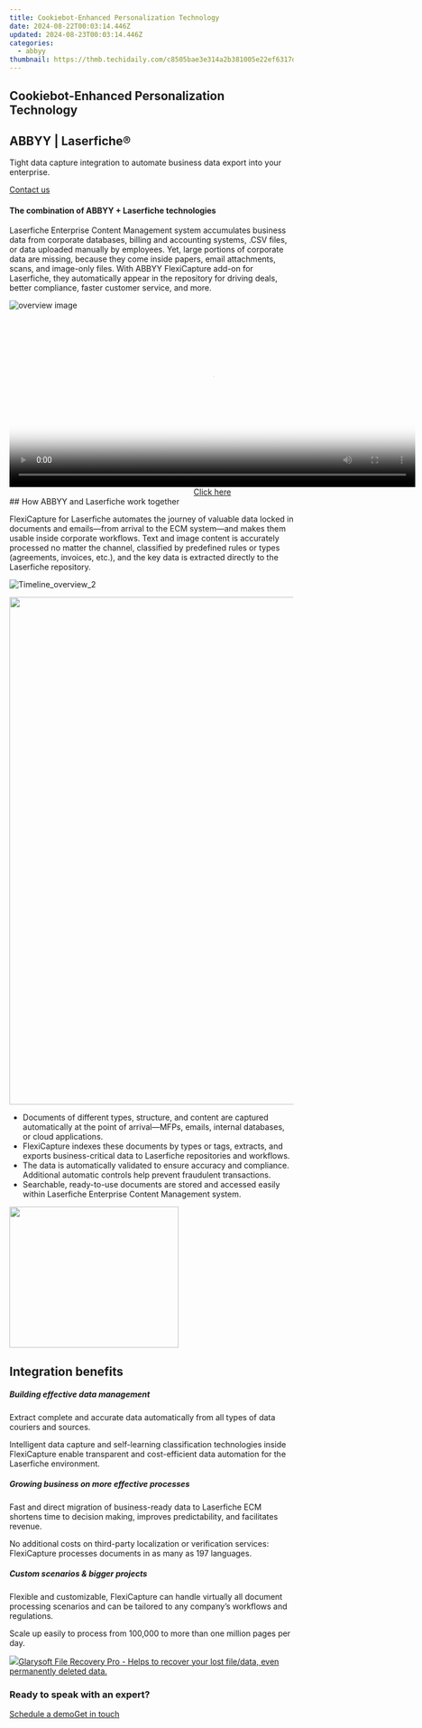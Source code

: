 ```yaml
---
title: Cookiebot-Enhanced Personalization Technology
date: 2024-08-22T00:03:14.446Z
updated: 2024-08-23T00:03:14.446Z
categories:
  - abbyy
thumbnail: https://thmb.techidaily.com/c8505bae3e314a2b381005e22ef6317da32419f0b4525c4f54b2150317447813.jpg
---
```


## Cookiebot-Enhanced Personalization Technology

## 

## ABBYY | Laserfiche® 

Tight data capture integration to automate business data export into your enterprise.

[Contact us](https://tools.techidaily.com/abbyy/products/)

#### The combination of ABBYY + Laserfiche technologies 

Laserfiche Enterprise Content Management system accumulates business data from corporate databases, billing and accounting systems, .CSV files, or data uploaded manually by employees. Yet, large portions of corporate data are missing, because they come inside papers, email attachments, scans, and image-only files. With ABBYY FlexiCapture add-on for Laserfiche, they automatically appear in the repository for driving deals, better compliance, faster customer service, and more.

![overview image](https://content.abbyy.com/-/media/project/abbyy/abbyy/solutions/digital-onboarding/overview-image.jpg?h=716&iar=0&w=1272)

<!-- affiliate ads begin -->
<span id="1993652">
					<video width="720" height="300" style="cursor:pointer"
           poster="//a.impactradius-go.com/display-clicktoplayimage/1993652.jpeg"
           onclick="if(!this.playClicked){this.play();this.setAttribute('controls',true);this.playClicked=true;}">
	   <source src="//a.impactradius-go.com/display-ad/22993-1993652">
	   <img src="//a.impactradius-go.com/display-clicktoplayimage/1993652.jpeg" style="border: none; height: 100%; width: 100%; object-fit: contain">
	</video>
	<div style="width:720px;text-align:center"><a href="javascript:window.open(decodeURIComponent('https%3A%2F%2Fhomestyler.sjv.io%2Fc%2F5597632%2F1993652%2F22993'), '_blank');void(0);">Click here</a></div>
</span>
<img height="0" width="0" src="https://imp.pxf.io/i/5597632/1993652/22993" style="position:absolute;visibility:hidden;" border="0" />
<!-- affiliate ads end -->
## How ABBYY and Laserfiche work together 

FlexiCapture for Laserfiche automates the journey of valuable data locked in documents and emails—from arrival to the ECM system—and makes them usable inside corporate workflows. Text and image content is accurately processed no matter the channel, classified by predefined rules or types (agreements, invoices, etc.), and the key data is extracted directly to the Laserfiche repository. 

![Timeline_overview_2](https://content.abbyy.com/-/media/project/abbyy/abbyy/products/timeline/timeline_overview_2.jpg?h=716&iar=0&w=1272)

<!-- affiliate ads begin -->
<a href="https://tinyland.pxf.io/c/5597632/1793214/19135" target="_top" id="1793214"><img src="//a.impactradius-go.com/display-ad/19135-1793214" border="0" alt="" width="900" height="900"/></a><img height="0" width="0" src="https://imp.pxf.io/i/5597632/1793214/19135" style="position:absolute;visibility:hidden;" border="0" />
<!-- affiliate ads end -->
* Documents of different types, structure, and content are captured automatically at the point of arrival—MFPs, emails, internal databases, or cloud applications.
* FlexiCapture indexes these documents by types or tags, extracts, and exports business-critical data to Laserfiche repositories and workflows.
* The data is automatically validated to ensure accuracy and compliance. Additional automatic controls help prevent fraudulent transactions.
* Searchable, ready-to-use documents are stored and accessed easily within Laserfiche Enterprise Content Management system.

<!-- affiliate ads begin -->
<a href="https://united.elfm.net/c/5597632/748964/4704" target="_top" id="748964"><img src="//a.impactradius-go.com/display-ad/4704-748964" border="0" alt="" width="300" height="250"/></a><img height="0" width="0" src="https://united.elfm.net/i/5597632/748964/4704" style="position:absolute;visibility:hidden;" border="0" />
<!-- affiliate ads end -->
## Integration benefits

##### Building effective data management 

Extract complete and accurate data automatically from all types of data couriers and sources. 

Intelligent data capture and self-learning classification technologies inside FlexiCapture enable transparent and cost-efficient data automation for the Laserfiche environment.

##### Growing business on more effective processes 

Fast and direct migration of business-ready data to Laserfiche ECM shortens time to decision making, improves predictability, and facilitates revenue. 

No additional costs on third-party localization or verification services: FlexiCapture processes documents in as many as 197 languages.

##### Custom scenarios & bigger projects

Flexible and customizable, FlexiCapture can handle virtually all document processing scenarios and can be tailored to any company’s workflows and regulations. 

Scale up easily to process from 100,000 to more than one million pages per day.

<!-- affiliate ads begin -->
<a href="https://order.glarysoft.com/order/checkout.php?PRODS=35408920&QTY=1&AFFILIATE=108875&CART=1"><img src="https://secure.avangate.com/images/merchant/6734fa703f6633ab896eecbdfad8953a/products/FR-200-1.png" border="0">Glarysoft File Recovery Pro - Helps to recover your lost file/data, even permanently deleted data. </a>
<!-- affiliate ads end -->
### Ready to speak with an expert?

[Schedule a demo](https://tools.techidaily.com/abbyy/products/)[Get in touch](https://tools.techidaily.com/abbyy/products/)

<ins class="adsbygoogle"
     style="display:block"
     data-ad-format="autorelaxed"
     data-ad-client="ca-pub-7571918770474297"
     data-ad-slot="1223367746"></ins>



<ins class="adsbygoogle"
     style="display:block"
     data-ad-client="ca-pub-7571918770474297"
     data-ad-slot="8358498916"
     data-ad-format="auto"
     data-full-width-responsive="true"></ins>


